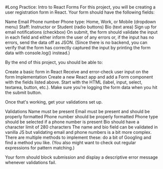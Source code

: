 #Long Practice: Intro to React Forms
For this project, you will be creating a user registration form in React. Your form should have the following fields:

Name
Email
Phone number
Phone type: Home, Work, or Mobile (dropdown menu)
Staff: Instructor or Student (radio buttons)
Bio (text area)
Sign up for email notifications (checkbox)
On submit, the form should validate the input in each field and either inform the user of any errors or, if the input has no errors, send the data off as JSON. (Since there is no backend, you can verify that the form has correctly captured the input by printing the form data with console.log() instead.)

By the end of this project, you should be able to:

Create a basic form in React
Receive and error-check user input on the form
Implementation
Create a new React app and add a Form component with the fields listed above. Start with the HTML (label, input, select, textarea, button, etc.). Make sure you're logging the form data when you hit the submit button.

Once that's working, get your validations set up.

Validations
Name must be present
Email must be present and should be properly formatted
Phone number should be properly formatted
Phone type should be selected if a phone number is present
Bio should have a character limit of 280 characters
The name and bio field can be validated in vanilla JS but validating email and phone numbers is a bit more complex. There are multiple methods to implement these: do a bit of Googling and find a method you like. (You also might want to check out regular expressions for pattern matching.)

Your form should block submission and display a descriptive error message whenever validations fail.

